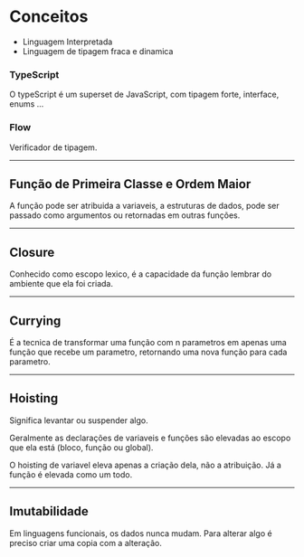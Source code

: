 # Conceitos

- Linguagem Interpretada
- Linguagem de tipagem fraca e dinamica

### TypeScript

O typeScript é um superset de JavaScript, com tipagem forte, interface, enums ...

### Flow

Verificador de tipagem.

---
## Função de Primeira Classe e Ordem Maior

A função pode ser atribuida a variaveis, a estruturas de dados, pode ser passado como argumentos ou retornadas em outras funções.

---
## Closure

Conhecido como escopo lexico, é a capacidade da função lembrar do ambiente que ela foi criada.

---
## Currying

É a tecnica de transformar uma função com n parametros em apenas uma função que recebe um parametro, retornando uma nova função para cada parametro.

---
## Hoisting

Significa levantar ou suspender algo.

Geralmente as declarações de variaveis e funções são elevadas ao escopo que ela está (bloco, função ou global).

O hoisting de variavel eleva apenas a criação dela, não a atribuição. Já a função é elevada como um todo.

---
## Imutabilidade

Em linguagens funcionais, os dados nunca mudam. Para alterar algo é preciso criar uma copia com a alteração.
